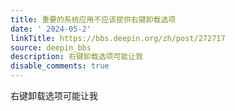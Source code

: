 ```yaml
---
title: 重要的系统应用不应该提供右键卸载选项
date: ' 2024-05-2'
linkTitle: https://bbs.deepin.org/zh/post/272717
source: deepin_bbs
description: 右键卸载选项可能让我
disable_comments: true
---
```

右键卸载选项可能让我
